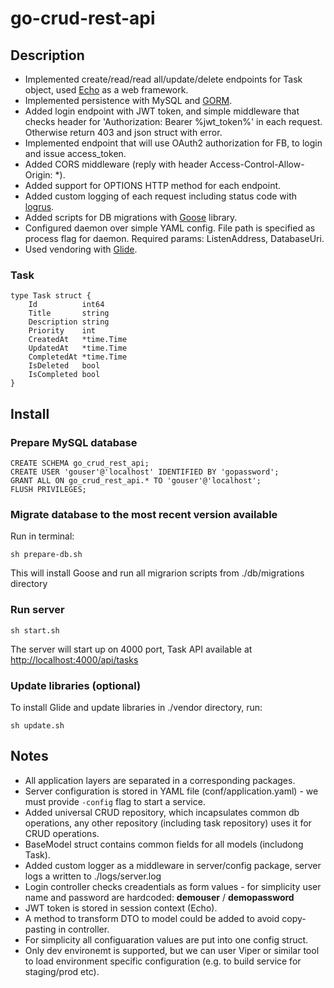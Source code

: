 # go-crud-rest-api #

## Description
- Implemented create/read/read all/update/delete endpoints for Task object, used [Echo](https://github.com/labstack/echo) as a web framework.
- Implemented persistence with MySQL and [GORM](https://github.com/jinzhu/gorm).
- Added login endpoint with JWT token, and simple middleware that checks header for 'Authorization: Bearer %jwt_token%' in each request. Otherwise return 403 and json struct with error.
- Implemented endpoint that will use OAuth2 authorization for FB, to login and issue access_token.
- Added CORS middleware (reply with header Access-Control-Allow-Origin: *).
- Added support for OPTIONS HTTP method for each endpoint.
- Added custom logging of each request including status code with [logrus](https://github.com/sirupsen/logrus).
- Added scripts for DB migrations with [Goose](https://github.com/pressly/goose) library.
- Configured daemon over simple YAML config. File path is specified as process flag for daemon. Required params: ListenAddress, DatabaseUri.
 - Used vendoring with [Glide](https://github.com/Masterminds/glide).

### Task 
```
type Task struct {
    Id          int64
    Title       string
    Description string
    Priority    int
    CreatedAt   *time.Time
    UpdatedAt   *time.Time
    CompletedAt *time.Time
    IsDeleted   bool
    IsCompleted bool
}
```

## Install
### Prepare MySQL database
```
CREATE SCHEMA go_crud_rest_api;
CREATE USER 'gouser'@'localhost' IDENTIFIED BY 'gopassword';
GRANT ALL ON go_crud_rest_api.* TO 'gouser'@'localhost';
FLUSH PRIVILEGES;
```
### Migrate database to the most recent version available
Run in terminal:
```
sh prepare-db.sh
```
This will install Goose and run all migrarion scripts from ./db/migrations directory

### Run server
```
sh start.sh
```
The server will start up on 4000 port, Task API available at [http://localhost:4000/api/tasks](http://localhost:4000/api/tasks)

### Update libraries (optional)
To install Glide and update libraries in ./vendor directory, run:
```
sh update.sh
```

## Notes
- All application layers are separated in a corresponding packages.
- Server configuration is stored in YAML file (conf/application.yaml) - we must provide `-config` flag to start a service.
- Added universal CRUD repository, which incapsulates common db operations, any other repository (including task repository) uses it for CRUD operations.
- BaseModel struct contains common fields for all models (includong Task).
- Added custom logger as a middleware in server/config package, server logs a written to ./logs/server.log
- Login controller checks creadentials as form values - for simplicity user name and password are hardcoded:
  **demouser** / **demopassword**
- JWT token is stored in session context (Echo).
- A method to transform DTO to model could be added to avoid copy-pasting in controller.
- For simplicity all configuaration values are put into one config struct.
- Only dev environemt is supported, but we can user Viper or similar tool to load environment specific configuration (e.g. to build service for staging/prod etc).
